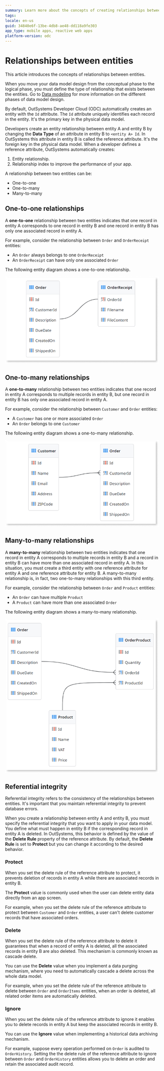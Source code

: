 ```yaml
---
summary: Learn more about the concepts of creating relationships between entities when designing a data model.
tags:
locale: en-us
guid: 34840e6f-13be-4db8-ae48-dd118a9fe303
app_type: mobile apps, reactive web apps
platform-version: odc
---
```


# Relationships between entities

This article introduces the concepts of relationships between entities.

When you move your data model design from the conceptual phase to the logical phase, you must define the type of relationship that exists between the entities. Go to [Data modeling](modeling.md) for more information on the different phases of data model design.

By default, OutSystems Developer Cloud (ODC) automatically creates an entity with the `Id` attribute. The `Id` attribute uniquely identifies each record in the entity. It's the primary key in the physical data model. 

Developers create an entity relationship between entity A and entity B by changing the **Data Type** of an attribute in entity B to `<entity A> Id`. In OutSystems this attribute in entity B is called the reference attribute. It's the foreign key in the physical data model. When a developer defines a reference attribute, OutSystems automatically creates:

1. Entity relationship.
1. Relationship index to improve the performance of your app.

A relationship between two entities can be:

* One-to-one
* One-to-many
* Many-to-many

## One-to-one relationships

A **one-to-one** relationship between two entities indicates that one record in entity A corresponds to one record in entity B and one record in entity B has only one associated record in entity A.

For example, consider the relationship between `Order` and `OrderReceipt` entities:

* An `Order` always belongs to one `OrderReceipt`
* An `OrderReceipt` can have only one associated `Order`

The following entity diagram shows a one-to-one relationship.

![One-to-one relationship](images/entity-relationships-one-to-one-ss.png)

## One-to-many relationships

A **one-to-many** relationship between two entities indicates that one record in entity A corresponds to multiple records in entity B, but one record in entity B has only one associated record in entity A.

For example, consider the relationship between `Customer` and `Order` entities:

* A `Customer` has one or more associated `Order`
* An `Order` belongs to one `Customer`

The following entity diagram shows a one-to-many relationship.

![One-to-many relationship](images/entity-relationships-one-to-many-ss.png)

## Many-to-many relationships

A **many-to-many** relationship between two entities indicates that one record in entity A corresponds to multiple records in entity B and a record in entity B can have more than one associated record in entity A. In this situation, you must create a third entity with one reference attribute for entity A and one reference attribute for entity B. A many-to-many relationship is, in fact, two one-to-many relationships with this third entity.

For example, consider the relationship between `Order` and `Product` entities:

* An `Order` can have multiple `Product`
* A `Product` can have more than one associated `Order`

The following entity diagram shows a many-to-many relationship.

![One-to-many relationship](images/entity-relationships-many-to-many-ss.png)

## Referential integrity

Referential integrity refers to the consistency of the relationships between entities. It's important that you maintain referential integrity to prevent database errors.

When you create a relationship between entity A and entity B, you must specify the referential integrity that you want to apply in your data model. You define what must happen in entity B if the corresponding record in entity A is deleted. In OutSystems, this behavior is defined by the value of the **Delete Rule** property of the reference attribute. By default, the **Delete Rule** is set to **Protect** but you can change it according to the desired behavior.

### Protect  

When you set the delete rule of the reference attribute to protect, it prevents deletion of records in entity A while there are associated records in entity B.

The **Protect** value is commonly used when the user can delete entity data directly from an app screen.

For example, when you set the delete rule of the reference attribute to protect between `Customer` and `Order` entities, a user can't delete customer records that have associated orders.

### Delete

When you set the delete rule of the reference attribute to delete it guarantees that when a record of entity A is deleted, all the associated records in entity B are also deleted. This mechanism is commonly known as cascade delete.

You can use the **Delete** value when you implement a data purging mechanism, where you need to automatically cascade a delete across the whole data model.

For example, when you set the delete rule of the reference attribute to delete between `Order` and `OrderItems` entities, when an order is deleted, all related order items are automatically deleted.

### Ignore

When you set the delete rule of the reference attribute to ignore it enables you to delete records in entity A but keep the associated records in entity B.

You can use the **Ignore** value when implementing a historical data archiving mechanism.

For example, suppose every operation performed on `Order` is audited to `OrderHistory`. Setting the the delete rule of the reference attribute to ignore between `Order` and `OrderHistory` entities allows you to delete an order and retain the associated audit record.

